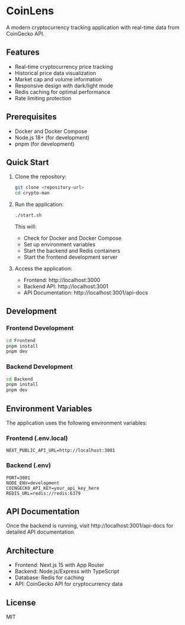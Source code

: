 # CoinLens

A modern cryptocurrency tracking application with real-time data from CoinGecko API.

## Features

- Real-time cryptocurrency price tracking
- Historical price data visualization
- Market cap and volume information
- Responsive design with dark/light mode
- Redis caching for optimal performance
- Rate limiting protection

## Prerequisites

- Docker and Docker Compose
- Node.js 18+ (for development)
- pnpm (for development)

## Quick Start

1. Clone the repository:
   ```bash
   git clone <repository-url>
   cd crypto-man
   ```

2. Run the application:
   ```bash
   ./start.sh
   ```

   This will:
   - Check for Docker and Docker Compose
   - Set up environment variables
   - Start the backend and Redis containers
   - Start the frontend development server

3. Access the application:
   - Frontend: http://localhost:3000
   - Backend API: http://localhost:3001
   - API Documentation: http://localhost:3001/api-docs

## Development

### Frontend Development

```bash
cd Frontend
pnpm install
pnpm dev
```

### Backend Development

```bash
cd Backend
pnpm install
pnpm dev
```

## Environment Variables

The application uses the following environment variables:

### Frontend (.env.local)
```
NEXT_PUBLIC_API_URL=http://localhost:3001
```

### Backend (.env)
```
PORT=3001
NODE_ENV=development
COINGECKO_API_KEY=your_api_key_here
REDIS_URL=redis://redis:6379
```

## API Documentation

Once the backend is running, visit http://localhost:3001/api-docs for detailed API documentation.

## Architecture

- Frontend: Next.js 15 with App Router
- Backend: Node.js/Express with TypeScript
- Database: Redis for caching
- API: CoinGecko API for cryptocurrency data

## License

MIT 